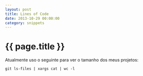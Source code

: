 ```yaml
---
layout: post
title: Lines of Code
date: 2013-10-29 00:00:00
category: snippets
---
```


# {{ page.title }}

Atualmente uso o seguinte para ver o tamanho dos meus projetos:

<pre><code>git ls-files | xargs cat | wc -l</code></pre>
